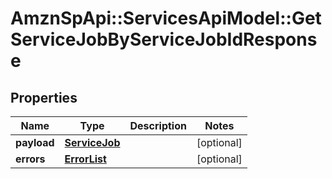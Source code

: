 # AmznSpApi::ServicesApiModel::GetServiceJobByServiceJobIdResponse

## Properties
Name | Type | Description | Notes
------------ | ------------- | ------------- | -------------
**payload** | [**ServiceJob**](ServiceJob.md) |  | [optional] 
**errors** | [**ErrorList**](ErrorList.md) |  | [optional] 

